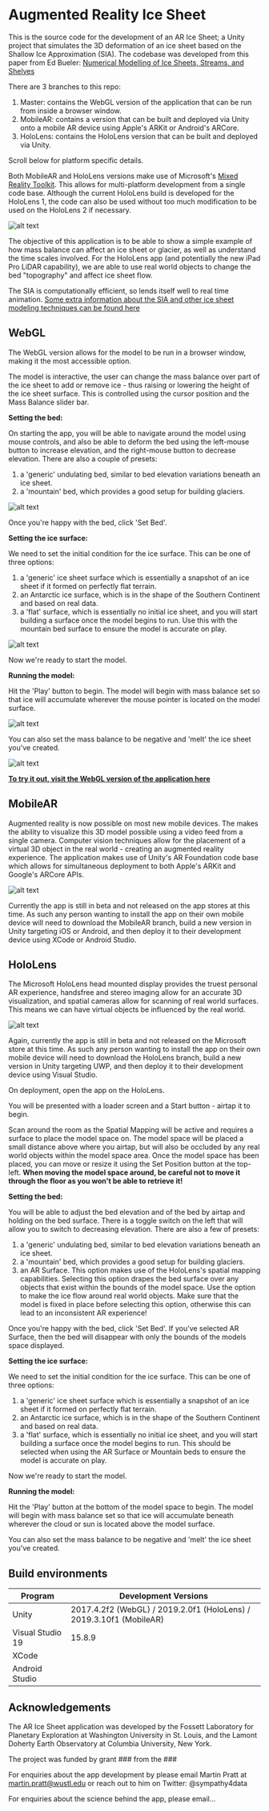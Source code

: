 # Augmented Reality Ice Sheet

This is the source code for the development of an AR Ice Sheet; a Unity project that simulates the 3D deformation of an ice sheet based on the Shallow Ice Approximation (SIA). The codebase was developed from this paper from Ed Bueler: [Numerical Modelling of Ice Sheets, Streams, and Shelves](https://glaciers.gi.alaska.edu/sites/default/files/Notes_icesheetmod_Bueler2014.pdf)

There are 3 branches to this repo:
1. Master: contains the WebGL version of the application that can be run from inside a browser window.
2. MobileAR: contains a version that can be built and deployed via Unity onto a mobile AR device using Apple's ARKit or Android's ARCore.
3. HoloLens: contains the HoloLens version that can be built and deployed via Unity.

Scroll below for platform specific details.

Both MobileAR and HoloLens versions make use of Microsoft's [Mixed Reality Toolkit](https://microsoft.github.io/MixedRealityToolkit-Unity/Documentation/GettingStartedWithTheMRTK.html). This allows for multi-platform development from a single code base. Although the current HoloLens build is developed for the HoloLens 1, the code can also be used without too much modification to be used on the HoloLens 2 if necessary.

![alt text](https://svs.gsfc.nasa.gov/vis/a030000/a030800/a030880/grace_antarctica_black_w_vel_v3_201608_print.jpg "Antarctic Mass Balance")

The objective of this application is to be able to show a simple example of how mass balance can affect an ice sheet or glacier, as well as understand the time scales involved. For the HoloLens app (and potentially the new iPad Pro LiDAR capability), we are able to use real world objects to change the bed "topography" and affect ice sheet flow.

The SIA is computationally efficient, so lends itself well to real time animation. [Some extra information about the SIA and other ice sheet modeling techniques can be found here](http://www.antarcticglaciers.org/glaciers-and-climate/numerical-ice-sheet-models/hierarchy-ice-sheet-models-introduction/)


## WebGL

The WebGL version allows for the model to be run in a browser window, making it the most accessible option.

The model is interactive, the user can change the mass balance over part of the ice sheet to add or remove ice - thus raising or lowering the height of the ice sheet surface. This is controlled using the cursor position and the Mass Balance slider bar.

**Setting the bed:**

On starting the app, you will be able to navigate around the model using mouse controls, and also be able to deform the bed using the left-mouse button to increase elevation, and the right-mouse button to decrease elevation. There are also a couple of presets:

  1. a 'generic' undulating bed, similar to bed elevation variations beneath an ice sheet.
  2. a 'mountain' bed, which provides a good setup for building glaciers.

![alt text](https://raw.githubusercontent.com/martinjpratt/Augmented-Reality-Ice-Sheet/master/docs/WebGL_BedView.png "A 'Mountain' bed")

Once you're happy with the bed, click 'Set Bed'.

**Setting the ice surface:**

We need to set the initial condition for the ice surface. This can be one of three options:

  1. a 'generic' ice sheet surface which is essentially a snapshot of an ice sheet if it formed on perfectly flat terrain.
  2. an Antarctic ice surface, which is in the shape of the Southern Continent and based on real data.
  3. a 'flat' surface, which is essentially no initial ice sheet, and you will start building a surface once the model begins to run. Use this with the mountain bed surface to ensure the model is accurate on play.

![alt text](https://raw.githubusercontent.com/martinjpratt/Augmented-Reality-Ice-Sheet/master/docs/WebGL_IceView.png "A generic ice sheet surface")

Now we're ready to start the model.

**Running the model:**

Hit the 'Play' button to begin. The model will begin with mass balance set so that ice will accumulate wherever the mouse pointer is located on the model surface.

![alt text](https://raw.githubusercontent.com/martinjpratt/Augmented-Reality-Ice-Sheet/master/docs/WebGL_ModelView.png "Model running and building an ice sheet")

You can also set the mass balance to be negative and 'melt' the ice sheet you've created.

![alt text](https://raw.githubusercontent.com/martinjpratt/Augmented-Reality-Ice-Sheet/master/docs/WebGL_ModelViewSun.png "The sun 'melting' a mountain glacier")

[**To try it out, visit the WebGL version of the application here**](https://martinjpratt.github.io/Augmented-Reality-Ice-Sheet/App3D/index.html)


## MobileAR

Augmented reality is now possible on most new mobile devices. The makes the ability to visualize this 3D model possible using a video feed from a single camera. Computer vision techniques allow for the placement of a virtual 3D object in the real world - creating an augmented reality experience. The application makes use of Unity's AR Foundation code base which allows for simultaneous deployment to both Apple's ARKit and Google's ARCore APIs.

![alt text](https://miro.medium.com/max/4796/1*utP0VPFetrz6ZUi9vtYlDQ.png "AR systems for iOS and Android")

Currently the app is still in beta and not released on the app stores at this time. As such any person wanting to install the app on their own mobile device will need to download the MobileAR branch, build a new version in Unity targeting iOS or Android, and then deploy it to their development device using XCode or Android Studio.

## HoloLens

The Microsoft HoloLens head mounted display provides the truest personal AR experience, handsfree and stereo imaging allow for an accurate 3D visualization, and spatial cameras allow for scanning of real world surfaces. This means we can have virtual objects be influenced by the real world.

![alt text](https://upload.wikimedia.org/wikipedia/commons/0/02/Ramahololens.jpg "Microsoft Hololens")

Again, currently the app is still in beta and not released on the Microsoft store at this time. As such any person wanting to install the app on their own mobile device will need to download the HoloLens branch, build a new version in Unity targeting UWP, and then deploy it to their development device using Visual Studio.

On deployment, open the app on the HoloLens.

You will be presented with a loader screen and a Start button - airtap it to begin.

Scan around the room as the Spatial Mapping will be active and requires a surface to place the model space on. The model space will be placed a small distance above where you airtap, but will also be occluded by any real world objects within the model space area. Once the model space has been placed, you can move or resize it using the Set Position button at the top-left. **When moving the model space around, be careful not to move it through the floor as you won't be able to retrieve it!**

**Setting the bed:**

You will be able to adjust the bed elevation and of the bed by airtap and holding on the bed surface. There is a toggle switch on the left that will allow you to switch to decreasing elevation. There are also a few of presets:

  1. a 'generic' undulating bed, similar to bed elevation variations beneath an ice sheet.
  2. a 'mountain' bed, which provides a good setup for building glaciers.
  3. an AR Surface. This option makes use of the HoloLens's spatial mapping capabilities. Selecting this option drapes the bed surface over any objects that exist within the bounds of the model space. Use the option to make the ice flow around real world objects. Make sure that the model is fixed in place before selecting this option, otherwise this can lead to an inconsistent AR experience!
  
Once you're happy with the bed, click 'Set Bed'. If you've selected AR Surface, then the bed will disappear with only the bounds of the models space displayed.

**Setting the ice surface:**

We need to set the initial condition for the ice surface. This can be one of three options:

  1. a 'generic' ice sheet surface which is essentially a snapshot of an ice sheet if it formed on perfectly flat terrain.
  2. an Antarctic ice surface, which is in the shape of the Southern Continent and based on real data.
  3. a 'flat' surface, which is essentially no initial ice sheet, and you will start building a surface once the model begins to run. This should be selected when using the AR Surface or Mountain beds to ensure the model is accurate on play.

Now we're ready to start the model.

**Running the model:**

Hit the 'Play' button at the bottom of the model space to begin. The model will begin with mass balance set so that ice will accumulate beneath wherever the cloud or sun is located above the model surface.

You can also set the mass balance to be negative and 'melt' the ice sheet you've created.

## Build environments

| Program          | Development Versions       |
| ---------------- | ------------- |
| Unity            | 2017.4.2f2 (WebGL) / 2019.2.0f1 (HoloLens) / 2019.3.10f1 (MobileAR)    |
| Visual Studio 19 | 15.8.9        |
| XCode            |               |
| Android Studio   |               |

## Acknowledgements

The AR Ice Sheet application was developed by the Fossett Laboratory for Planetary Exploration at Washington University in St. Louis, and the Lamont Doherty Earth Observatory at Columbia University, New York.

The project was funded by grant ### from the ###

For enquiries about the app development by please email Martin Pratt at martin.pratt@wustl.edu or reach out to him on Twitter: @sympathy4data

For enquiries about the science behind the app, please email...

